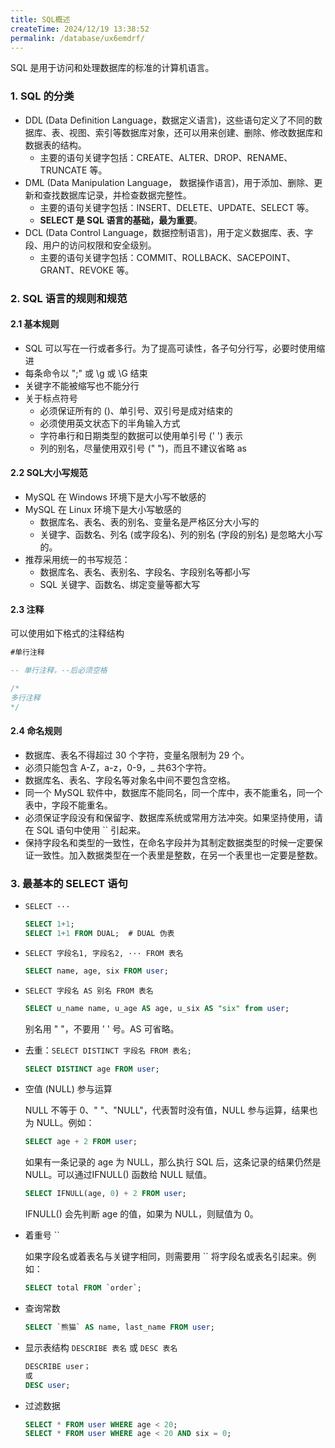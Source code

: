 ```yaml
---
title: SQL概述
createTime: 2024/12/19 13:38:52
permalink: /database/ux6emdrf/
---
```


SQL 是用于访问和处理数据库的标准的计算机语言。

### 1. SQL 的分类

- DDL (Data Definition Language，数据定义语言)，这些语句定义了不同的数据库、表、视图、索引等数据库对象，还可以用来创建、删除、修改数据库和数据表的结构。
  - 主要的语句关键字包括：CREATE、ALTER、DROP、RENAME、TRUNCATE 等。
- DML (Data Manipulation Language， 数据操作语言)，用于添加、删除、更新和查找数据库记录，并检查数据完整性。
  - 主要的语句关键字包括：INSERT、DELETE、UPDATE、SELECT 等。
  - **SELECT 是 SQL 语言的基础，最为重要**。
- DCL (Data Control Language，数据控制语言)，用于定义数据库、表、字段、用户的访问权限和安全级别。
  - 主要的语句关键字包括：COMMIT、ROLLBACK、SACEPOINT、GRANT、REVOKE 等。

###  2. SQL 语言的规则和规范

#### 2.1 基本规则

- SQL 可以写在一行或者多行。为了提高可读性，各子句分行写，必要时使用缩进
- 每条命令以 ";" 或 \g 或 \G 结束
- 关键字不能被缩写也不能分行
- 关于标点符号
  - 必须保证所有的 ()、单引号、双引号是成对结束的
  - 必须使用英文状态下的半角输入方式
  - 字符串行和日期类型的数据可以使用单引号 (' ') 表示
  - 列的别名，尽量使用双引号 (" ")，而且不建议省略 as

#### 2.2 SQL大小写规范

- MySQL 在 Windows 环境下是大小写不敏感的
- MySQL 在 Linux 环境下是大小写敏感的
  - 数据库名、表名、表的别名、变量名是严格区分大小写的
  - 关键字、函数名、列名 (或字段名)、列的别名 (字段的别名) 是忽略大小写的。
- 推荐采用统一的书写规范：
  - 数据库名、表名、表别名、字段名、字段别名等都小写
  - SQL 关键字、函数名、绑定变量等都大写

#### 2.3 注释

可以使用如下格式的注释结构

```sql
#单行注释

-- 单行注释，--后必须空格

/*
多行注释
*/
```

#### 2.4 命名规则

- 数据库、表名不得超过 30 个字符，变量名限制为 29 个。
- 必须只能包含 A-Z，a-z，0-9，_ 共63个字符。
- 数据库名、表名、字段名等对象名中间不要包含空格。
- 同一个 MySQL 软件中，数据库不能同名，同一个库中，表不能重名，同一个表中，字段不能重名。
- 必须保证字段没有和保留字、数据库系统或常用方法冲突。如果坚持使用，请在 SQL 语句中使用 `` 引起来。
- 保持字段名和类型的一致性，在命名字段并为其制定数据类型的时候一定要保证一致性。加入数据类型在一个表里是整数，在另一个表里也一定要是整数。

### 3. 最基本的 SELECT 语句

- `SELECT ···`

    ```sql
    SELECT 1+1;
    SELECT 1+1 FROM DUAL;  # DUAL 伪表
    ```

- `SELECT 字段名1, 字段名2, ··· FROM 表名`

    ```sql
    SELECT name, age, six FROM user;
    ```

- `SELECT 字段名 AS 别名 FROM 表名`

    ```sql
    SELECT u_name name, u_age AS age, u_six AS "six" from user;
    ```

  别名用 " "，不要用 ' ' 号。AS 可省略。

- 去重：`SELECT DISTINCT 字段名 FROM 表名;`

    ```sql
    SELECT DISTINCT age FROM user;
    ```

- 空值 (NULL) 参与运算

  NULL 不等于 0、" "、"NULL"，代表暂时没有值，NULL 参与运算，结果也为 NULL。例如：

    ```sql
    SELECT age + 2 FROM user;
    ```

  如果有一条记录的 age 为 NULL，那么执行 SQL 后，这条记录的结果仍然是 NULL。可以通过IFNULL() 函数给 NULL 赋值。

    ```sql
    SELECT IFNULL(age, 0) + 2 FROM user;
    ```

  IFNULL() 会先判断 age 的值，如果为 NULL，则赋值为 0。

- 着重号 ``

  如果字段名或着表名与关键字相同，则需要用 `` 将字段名或表名引起来。例如：

    ```sql
    SELECT total FROM `order`;
    ```

- 查询常数

    ```sql
    SELECT `熊猫` AS name, last_name FROM user;
    ```

- 显示表结构 `DESCRIBE 表名` 或 `DESC 表名`

    ```sql
    DESCRIBE user；
    或
    DESC user;
    ```

- 过滤数据

    ```sql
    SELECT * FROM user WHERE age < 20;
    SELECT * FROM user WHERE age < 20 AND six = 0;
    ```